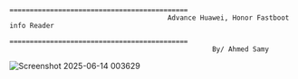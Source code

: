                                           ============================================                                
                                           Advance Huawei, Honor Fastboot info Reader
                                          ============================================                                                               
                                                      By/ Ahmed Samy
                                                                                                                                                                                                                          

![Screenshot 2025-06-14 003629](https://github.com/user-attachments/assets/bab5922b-2745-4e80-a3ff-38477b2b4234)
